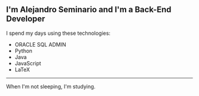 ## I'm Alejandro Seminario and I'm a Back-End Developer
I spend my days using these technologies:
- ORACLE SQL ADMIN
- Python
- Java
- JavaScript
- LaTeX
- - -
When I'm not sleeping, I'm studying.
